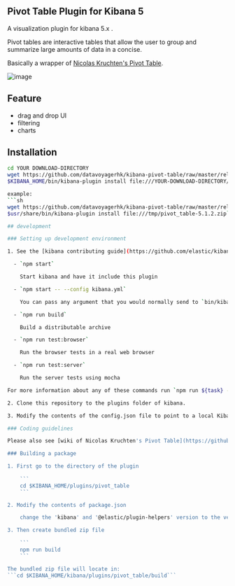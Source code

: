 ## Pivot Table Plugin for Kibana 5

A visualization plugin for kibana 5.x .

Pivot tables are interactive tables that allow the user to group and summarize large amounts of data in a concise.

Basically a wrapper of [Nicolas Kruchten's Pivot Table](http://nicolas.kruchten.com/pivottable/).

![image](https://raw.githubusercontent.com/datavoyagerhk/kibana-pivot-table/master/image/simple_demo.gif)

## Feature

* drag and drop UI
* filtering
* charts

## Installation

```sh
cd YOUR DOWNLOAD-DIRECTORY
wget https://github.com/datavoyagerhk/kibana-pivot-table/raw/master/release/pivot_table-5.1.2.zip
$KIBANA_HOME/bin/kibana-plugin install file:///YOUR-DOWNLOAD-DIRECTORY/pivot_table-5.1.2.zip```

example:
```sh
wget https://github.com/datavoyagerhk/kibana-pivot-table/raw/master/release/pivot_table-5.1.2.zip -d /tmp
$usr/share/bin/kibana-plugin install file:///tmp/pivot_table-5.1.2.zip```

## development

### Setting up development environment 

1. See the [kibana contributing guide](https://github.com/elastic/kibana/blob/master/CONTRIBUTING.md) for instructions setting up your development environment. Once you have completed that, use the following npm tasks.

  - `npm start`

    Start kibana and have it include this plugin

  - `npm start -- --config kibana.yml`

    You can pass any argument that you would normally send to `bin/kibana` by putting them after `--` when running `npm start`

  - `npm run build`

    Build a distributable archive

  - `npm run test:browser`

    Run the browser tests in a real web browser

  - `npm run test:server`

    Run the server tests using mocha

For more information about any of these commands run `npm run ${task} -- --help`.

2. Clone this repository to the plugins folder of kibana.

3. Modify the contents of the config.json file to point to a local Kibana installation directory.

### Coding guidelines

Please also see [wiki of Nicolas Kruchten's Pivot Table](https://github.com/nicolaskruchten/pivottable/wiki).

### Building a package 

1. First go to the directory of the plugin
	
	```
	cd $KIBANA_HOME/plugins/pivot_table
	```

2. Modify the contents of package.json

	change the 'kibana' and '@elastic/plugin-helpers' version to the version of kibana you want to deploy.

3. Then create bundled zip file
	
	```
	npm run build
	```

The bundled zip file will locate in:
```cd $KIBANA_HOME/kibana/plugins/pivot_table/build```
